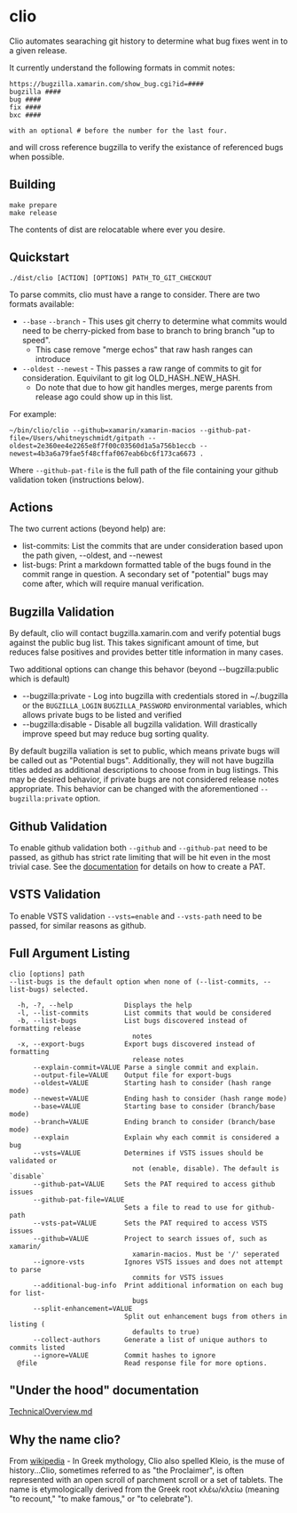 # clio

Clio automates searaching git history to determine what bug fixes went in to a given release.

It currently understand the following formats in commit notes:

```
https://bugzilla.xamarin.com/show_bug.cgi?id=####
bugzilla ####
bug ####
fix ####
bxc ####

with an optional # before the number for the last four.
```

and will cross reference bugzilla to verify the existance of referenced bugs when possible.

## Building

```
make prepare
make release
```

The contents of dist are relocatable where ever you desire.

## Quickstart

```
./dist/clio [ACTION] [OPTIONS] PATH_TO_GIT_CHECKOUT
```

To parse commits, clio must have a range to consider. There are two formats available:

- `--base` `--branch` - This uses git cherry to determine what commits would need to be cherry-picked from base to branch to bring branch "up to speed".
    - This case remove "merge echos" that raw hash ranges can introduce
- `--oldest` `--newest` - This passes a raw range of commits to git for consideration. Equivilant to git log OLD_HASH..NEW_HASH.
    - Do note that due to how git handles merges, merge parents from release ago could show up in this list.

For example:

```
~/bin/clio/clio --github=xamarin/xamarin-macios --github-pat-file=/Users/whitneyschmidt/gitpath --oldest=2e360ee4e2265e8f7f00c03560d1a5a756b1eccb --newest=4b3a6a79fae5f48cffaf067eab6bc6f173ca6673 .
```

Where `--github-pat-file` is the full path of the file containing your github validation token (instructions below).

## Actions

The two current actions (beyond help) are:

- list-commits: List the commits that are under consideration based upon the path given, --oldest, and --newest
- list-bugs: Print a markdown formatted table of the bugs found in the commit range in question. A secondary set of "potential" bugs may come after, which will require manual verification.

## Bugzilla Validation

By default, clio will contact bugzilla.xamarin.com and verify potential bugs against the public bug list. This takes significant amount of time, but reduces false positives and provides better title information in many cases.

Two additional options can change this behavor (beyond --bugzilla:public which is default)

- --bugzilla:private - Log into bugzilla with credentials stored in ~/.bugzilla or the ```BUGZILLA_LOGIN``` ```BUGZILLA_PASSWORD``` environmental variables, which allows private bugs to be listed and verified
- --bugzilla:disable - Disable all bugzilla validation. Will drastically improve speed but may reduce bug sorting quality.

By default bugzilla valiation is set to public, which means private bugs will be called out as "Potential bugs". Additionally, they will not have bugzilla titles added as additional descriptions to choose from in bug listings. This may be desired behavior, if private bugs are not considered release notes appropriate. This behavior can be changed with the aforementioned ```--bugzilla:private``` option.

## Github Validation

To enable github validation both `--github` and `--github-pat` need to be passed, as github has strict rate limiting that will be hit even in the most trivial case. See the [documentation](https://help.github.com/articles/creating-a-personal-access-token-for-the-command-line/) for details on how to create a PAT.

## VSTS Validation

To enable VSTS validation `--vsts=enable` and `--vsts-path` need to be passed, for similar reasons as github.

## Full Argument Listing

```
clio [options] path
--list-bugs is the default option when none of (--list-commits, --list-bugs) selected.

  -h, -?, --help             Displays the help
  -l, --list-commits         List commits that would be considered
  -b, --list-bugs            List bugs discovered instead of formatting release
                               notes
  -x, --export-bugs          Export bugs discovered instead of formatting
                               release notes
      --explain-commit=VALUE Parse a single commit and explain.
      --output-file=VALUE    Output file for export-bugs
      --oldest=VALUE         Starting hash to consider (hash range mode)
      --newest=VALUE         Ending hash to consider (hash range mode)
      --base=VALUE           Starting base to consider (branch/base mode)
      --branch=VALUE         Ending branch to consider (branch/base mode)
      --explain              Explain why each commit is considered a bug
      --vsts=VALUE           Determines if VSTS issues should be validated or
                               not (enable, disable). The default is `disable`
      --github-pat=VALUE     Sets the PAT required to access github issues
      --github-pat-file=VALUE
                             Sets a file to read to use for github-path
      --vsts-pat=VALUE       Sets the PAT required to access VSTS issues
      --github=VALUE         Project to search issues of, such as xamarin/
                               xamarin-macios. Must be '/' seperated
      --ignore-vsts          Ignores VSTS issues and does not attempt to parse
                               commits for VSTS issues
      --additional-bug-info  Print additional information on each bug for list-
                               bugs
      --split-enhancement=VALUE
                             Split out enhancement bugs from others in listing (
                               defaults to true)
      --collect-authors      Generate a list of unique authors to commits listed
      --ignore=VALUE         Commit hashes to ignore
  @file                      Read response file for more options.
```

## "Under the hood" documentation

[TechnicalOverview.md](docs/TechnicalOverview.md)

## Why the name clio?

From [wikipedia](https://en.wikipedia.org/wiki/Clio) - In Greek mythology, Clio also spelled Kleio, is the muse of history...Clio, sometimes referred to as "the Proclaimer", is often represented with an open scroll of parchment scroll or a set of tablets. The name is etymologically derived from the Greek root κλέω/κλείω (meaning "to recount," "to make famous," or "to celebrate").
